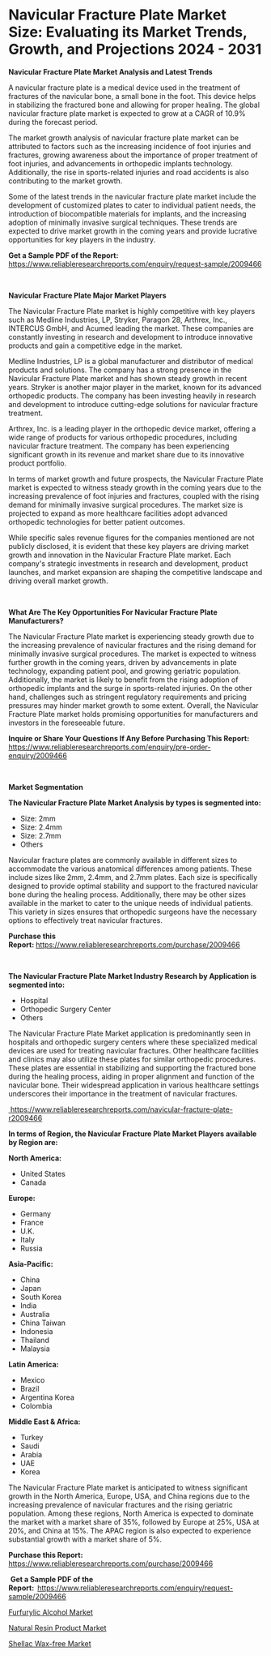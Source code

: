 <p><h1>Navicular Fracture Plate Market Size: Evaluating its Market Trends, Growth, and Projections 2024 - 2031</h1></p><p><strong>Navicular Fracture Plate Market Analysis and Latest Trends</strong></p>
<p><p>A navicular fracture plate is a medical device used in the treatment of fractures of the navicular bone, a small bone in the foot. This device helps in stabilizing the fractured bone and allowing for proper healing. The global navicular fracture plate market is expected to grow at a CAGR of 10.9% during the forecast period.</p><p>The market growth analysis of navicular fracture plate market can be attributed to factors such as the increasing incidence of foot injuries and fractures, growing awareness about the importance of proper treatment of foot injuries, and advancements in orthopedic implants technology. Additionally, the rise in sports-related injuries and road accidents is also contributing to the market growth.</p><p>Some of the latest trends in the navicular fracture plate market include the development of customized plates to cater to individual patient needs, the introduction of biocompatible materials for implants, and the increasing adoption of minimally invasive surgical techniques. These trends are expected to drive market growth in the coming years and provide lucrative opportunities for key players in the industry.</p></p>
<p><strong>Get a Sample PDF of the Report:&nbsp;</strong> <a href="https://www.reliableresearchreports.com/enquiry/request-sample/2009466">https://www.reliableresearchreports.com/enquiry/request-sample/2009466</a></p>
<p>&nbsp;</p>
<p><strong>Navicular Fracture Plate Major Market Players</strong></p>
<p><p>The Navicular Fracture Plate market is highly competitive with key players such as Medline Industries, LP, Stryker, Paragon 28, Arthrex, Inc., INTERCUS GmbH, and Acumed leading the market. These companies are constantly investing in research and development to introduce innovative products and gain a competitive edge in the market.</p><p>Medline Industries, LP is a global manufacturer and distributor of medical products and solutions. The company has a strong presence in the Navicular Fracture Plate market and has shown steady growth in recent years. Stryker is another major player in the market, known for its advanced orthopedic products. The company has been investing heavily in research and development to introduce cutting-edge solutions for navicular fracture treatment.</p><p>Arthrex, Inc. is a leading player in the orthopedic device market, offering a wide range of products for various orthopedic procedures, including navicular fracture treatment. The company has been experiencing significant growth in its revenue and market share due to its innovative product portfolio.</p><p>In terms of market growth and future prospects, the Navicular Fracture Plate market is expected to witness steady growth in the coming years due to the increasing prevalence of foot injuries and fractures, coupled with the rising demand for minimally invasive surgical procedures. The market size is projected to expand as more healthcare facilities adopt advanced orthopedic technologies for better patient outcomes.</p><p>While specific sales revenue figures for the companies mentioned are not publicly disclosed, it is evident that these key players are driving market growth and innovation in the Navicular Fracture Plate market. Each company's strategic investments in research and development, product launches, and market expansion are shaping the competitive landscape and driving overall market growth.</p></p>
<p>&nbsp;</p>
<p><strong>What Are The Key Opportunities For Navicular Fracture Plate Manufacturers?</strong></p>
<p><p>The Navicular Fracture Plate market is experiencing steady growth due to the increasing prevalence of navicular fractures and the rising demand for minimally invasive surgical procedures. The market is expected to witness further growth in the coming years, driven by advancements in plate technology, expanding patient pool, and growing geriatric population. Additionally, the market is likely to benefit from the rising adoption of orthopedic implants and the surge in sports-related injuries. On the other hand, challenges such as stringent regulatory requirements and pricing pressures may hinder market growth to some extent. Overall, the Navicular Fracture Plate market holds promising opportunities for manufacturers and investors in the foreseeable future.</p></p>
<p><strong>Inquire or Share Your Questions If Any Before Purchasing This Report:</strong> <a href="https://www.reliableresearchreports.com/enquiry/pre-order-enquiry/2009466">https://www.reliableresearchreports.com/enquiry/pre-order-enquiry/2009466</a></p>
<p>&nbsp;</p>
<p><strong>Market Segmentation</strong></p>
<p><strong>The Navicular Fracture Plate Market Analysis by types is segmented into:</strong></p>
<p><ul><li>Size: 2mm</li><li>Size: 2.4mm</li><li>Size: 2.7mm</li><li>Others</li></ul></p>
<p><p>Navicular fracture plates are commonly available in different sizes to accommodate the various anatomical differences among patients. These include sizes like 2mm, 2.4mm, and 2.7mm plates. Each size is specifically designed to provide optimal stability and support to the fractured navicular bone during the healing process. Additionally, there may be other sizes available in the market to cater to the unique needs of individual patients. This variety in sizes ensures that orthopedic surgeons have the necessary options to effectively treat navicular fractures.</p></p>
<p><strong>Purchase this Report:&nbsp;</strong><a href="https://www.reliableresearchreports.com/purchase/2009466">https://www.reliableresearchreports.com/purchase/2009466</a></p>
<p>&nbsp;</p>
<p><strong>The Navicular Fracture Plate Market Industry Research by Application is segmented into:</strong></p>
<p><ul><li>Hospital</li><li>Orthopedic Surgery Center</li><li>Others</li></ul></p>
<p><p>The Navicular Fracture Plate Market application is predominantly seen in hospitals and orthopedic surgery centers where these specialized medical devices are used for treating navicular fractures. Other healthcare facilities and clinics may also utilize these plates for similar orthopedic procedures. These plates are essential in stabilizing and supporting the fractured bone during the healing process, aiding in proper alignment and function of the navicular bone. Their widespread application in various healthcare settings underscores their importance in the treatment of navicular fractures.</p></p>
<p><a href="https://www.reliableresearchreports.com/navicular-fracture-plate-r2009466">&nbsp;https://www.reliableresearchreports.com/navicular-fracture-plate-r2009466</a></p>
<p><strong>In terms of Region, the Navicular Fracture Plate Market Players available by Region are:</strong></p>
<p>
    <p> <strong> North America: </strong>
        <ul>
            <li>United States</li>
            <li>Canada</li>
        </ul>
        </p> 
    <p> <strong> Europe: </strong>
        <ul>
            <li>Germany</li>
            <li>France</li>
            <li>U.K.</li>
            <li>Italy</li>
            <li>Russia</li>
        </ul>
        </p> 
    <p> <strong> Asia-Pacific: </strong>
        <ul>
            <li>China</li>
            <li>Japan</li>
            <li>South Korea</li>
            <li>India</li>
            <li>Australia</li>
            <li>China Taiwan</li>
            <li>Indonesia</li>
            <li>Thailand</li>
            <li>Malaysia</li>
        </ul>
        </p> 
    <p> <strong> Latin America: </strong>
        <ul>
            <li>Mexico</li>
            <li>Brazil</li>
            <li>Argentina Korea</li>
            <li>Colombia</li>
        </ul>
        </p> 
    <p> <strong> Middle East & Africa: </strong>
        <ul>
            <li>Turkey</li>
            <li>Saudi</li>
            <li>Arabia</li>
            <li>UAE</li>
            <li>Korea</li>
        </ul>
    </p>
    </p>
<p><p>The Navicular Fracture Plate market is anticipated to witness significant growth in the North America, Europe, USA, and China regions due to the increasing prevalence of navicular fractures and the rising geriatric population. Among these regions, North America is expected to dominate the market with a market share of 35%, followed by Europe at 25%, USA at 20%, and China at 15%. The APAC region is also expected to experience substantial growth with a market share of 5%.</p></p>
<p><strong>Purchase this Report: </strong><a href="https://www.reliableresearchreports.com/purchase/2009466">https://www.reliableresearchreports.com/purchase/2009466</a></p>
<p>&nbsp;<strong>Get a Sample PDF of the Report:&nbsp;&nbsp;</strong><a href="https://www.reliableresearchreports.com/enquiry/request-sample/2009466">https://www.reliableresearchreports.com/enquiry/request-sample/2009466</a></p>
<p><strong></strong></p>
<p><p><a href="https://circular-yam-9b9.notion.site/Furfurylic-Alcohol-Market-Insight-Market-Trends-Growth-Forecasted-from-2024-TO-2031-4a3f15b252d34a919b92d38cec69585e">Furfurylic Alcohol Market</a></p><p><a href="https://copper-carbon-84f.notion.site/Natural-Resin-Product-Market-Furnishes-Information-on-Market-Share-Market-Trends-and-Market-Growth-2be3c7896516465daedd148c9924d15c">Natural Resin Product Market</a></p><p><a href="https://cedar-agate-3da.notion.site/Shellac-Wax-free-Market-Exploring-Market-Share-Market-Trends-and-Future-Growth-0e53ace5bac34a4e892fe4de4a3f2597">Shellac Wax-free Market</a></p></p>